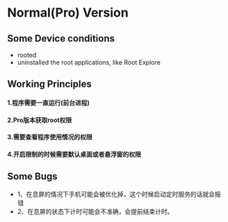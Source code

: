 # Normal(Pro) Version 

## Some Device conditions
+ rooted
+ uninstalled the root applications, like Root Explore

## Working Principles

#### 1.程序需要一直运行(前台进程)
#### 2.Pro版本获取root权限
#### 3.需要查看程序使用情况的权限
#### 4.开启限制的时候需要默认桌面或者悬浮窗的权限

## Some Bugs
+ 1、在息屏的情况下手机可能会被优化掉，这个时候启动定时服务的话就会报错
+ 2、在息屏的状态下计时可能会不准确，会提前结束计时。























 